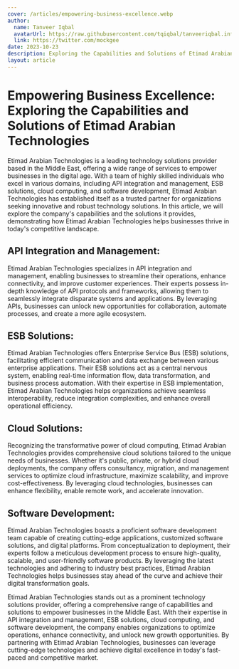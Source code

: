 ```yaml
---
cover: /articles/empowering-business-excellence.webp
author:
  name: Tanveer Iqbal
  avatarUrl: https://raw.githubusercontent.com/tqiqbal/tanveeriqbal.info/main/img/profile.jpg
  link: https://twitter.com/mockgee
date: 2023-10-23
description: Exploring the Capabilities and Solutions of Etimad Arabian Technologies.
layout: article
---
```


#  Empowering Business Excellence: Exploring the Capabilities and Solutions of Etimad Arabian Technologies

Etimad Arabian Technologies is a leading technology solutions provider based in the Middle East, offering a wide range of services to empower businesses in the digital age. With a team of highly skilled individuals who excel in various domains, including API integration and management, ESB solutions, cloud computing, and software development, Etimad Arabian Technologies has established itself as a trusted partner for organizations seeking innovative and robust technology solutions. In this article, we will explore the company's capabilities and the solutions it provides, demonstrating how Etimad Arabian Technologies helps businesses thrive in today's competitive landscape.


## API Integration and Management:
Etimad Arabian Technologies specializes in API integration and management, enabling businesses to streamline their operations, enhance connectivity, and improve customer experiences. Their experts possess in-depth knowledge of API protocols and frameworks, allowing them to seamlessly integrate disparate systems and applications. By leveraging APIs, businesses can unlock new opportunities for collaboration, automate processes, and create a more agile ecosystem.

## ESB Solutions:
Etimad Arabian Technologies offers Enterprise Service Bus (ESB) solutions, facilitating efficient communication and data exchange between various enterprise applications. Their ESB solutions act as a central nervous system, enabling real-time information flow, data transformation, and business process automation. With their expertise in ESB implementation, Etimad Arabian Technologies helps organizations achieve seamless interoperability, reduce integration complexities, and enhance overall operational efficiency.

## Cloud Solutions:
Recognizing the transformative power of cloud computing, Etimad Arabian Technologies provides comprehensive cloud solutions tailored to the unique needs of businesses. Whether it's public, private, or hybrid cloud deployments, the company offers consultancy, migration, and management services to optimize cloud infrastructure, maximize scalability, and improve cost-effectiveness. By leveraging cloud technologies, businesses can enhance flexibility, enable remote work, and accelerate innovation.

## Software Development:
Etimad Arabian Technologies boasts a proficient software development team capable of creating cutting-edge applications, customized software solutions, and digital platforms. From conceptualization to deployment, their experts follow a meticulous development process to ensure high-quality, scalable, and user-friendly software products. By leveraging the latest technologies and adhering to industry best practices, Etimad Arabian Technologies helps businesses stay ahead of the curve and achieve their digital transformation goals.

Etimad Arabian Technologies stands out as a prominent technology solutions provider, offering a comprehensive range of capabilities and solutions to empower businesses in the Middle East. With their expertise in API integration and management, ESB solutions, cloud computing, and software development, the company enables organizations to optimize operations, enhance connectivity, and unlock new growth opportunities. By partnering with Etimad Arabian Technologies, businesses can leverage cutting-edge technologies and achieve digital excellence in today's fast-paced and competitive market.
